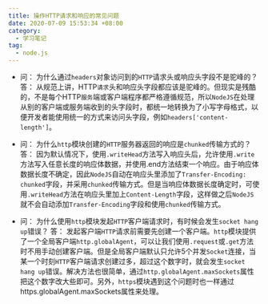 ```yaml
---
title: 操作HTTP请求和响应的常见问题
date: 2020-07-09 15:53:34 +08:00
category:
  - 学习笔记
tag:
  - node.js
---
```


-   问： 为什么通过`headers`对象访问到的`HTTP`请求头或响应头字段不是驼峰的？
    答： 从规范上讲，HTTP`请求`头和响应头字段都应该是驼峰的。但现实是残酷的，不是每个HTTP`服务`端或客户端程序都严格遵循规范，所以`NodeJS`在处理从别的客户端或服务端收到的头字段时，都统一地转换为了小写字母格式，以便开发者能使用统一的方式来访问头字段，例如`headers['content-length']`。

-   问： 为什么`http`模块创建的`HTTP`服务器返回的响应是`chunked`传输方式的？
    答： 因为默认情况下，使用`.writeHead`方法写入响应头后，允许使用`.write`方法写入任意长度的响应体数据，并使用.end方法结束一个响应。由于响应体数据长度不确定，因此`NodeJS`自动在响应头里添加了`Transfer-Encoding: chunked`字段，并采用`chunked`传输方式。但是当响应体数据长度确定时，可使用`.writeHead`方法在响应头里加上`Content-Length`字段，这样做之后`NodeJS`就不会自动添加`Transfer-Encoding`字段和使用`chunked`传输方式。

-   问： 为什么使用`http`模块发起`HTTP`客户端请求时，有时候会发生`socket hang up`错误？ 
    答： 发起客户端`HTTP`请求前需要先创建一个客户端。`http`模块提供了一个全局客户端`http.globalAgent`，可以让我们使用`.request`或`.get`方法时不用手动创建客户端。但是全局客户端默认只允许5个并发`Socket`连接，当某一个时刻`HTTP`客户端请求创建过多，超过这个数字时，就会发生`socket hang up`错误。解决方法也很简单，通过`http.globalAgent.maxSockets`属性把这个数字改大些即可。另外，`https`模块遇到这个问题时也一样通过https.globalAgent.maxSockets属性来处理。
